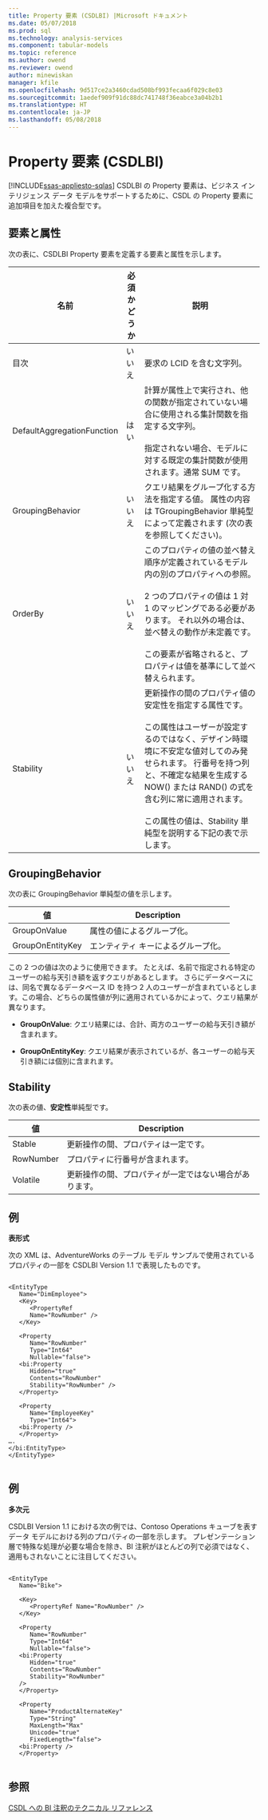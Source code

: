 ```yaml
---
title: Property 要素 (CSDLBI) |Microsoft ドキュメント
ms.date: 05/07/2018
ms.prod: sql
ms.technology: analysis-services
ms.component: tabular-models
ms.topic: reference
ms.author: owend
ms.reviewer: owend
author: minewiskan
manager: kfile
ms.openlocfilehash: 9d517ce2a3460cdad508bf993fecaa6f029c8e03
ms.sourcegitcommit: 1aedef909f91dc88dc741748f36eabce3a04b2b1
ms.translationtype: HT
ms.contentlocale: ja-JP
ms.lasthandoff: 05/08/2018
---
```

# <a name="property-element-csdlbi"></a>Property 要素 (CSDLBI)
[!INCLUDE[ssas-appliesto-sqlas](../../../includes/ssas-appliesto-sqlas.md)]
  CSDLBI の Property 要素は、ビジネス インテリジェンス データ モデルをサポートするために、CSDL の Property 要素に追加項目を加えた複合型です。  
  
## <a name="elements-and-attributes"></a>要素と属性  
 次の表に、CSDLBI Property 要素を定義する要素と属性を示します。  
  
|名前|必須かどうか|説明|  
|----------|-----------------|-----------------|  
|目次|いいえ|要求の LCID を含む文字列。|  
|DefaultAggregationFunction|はい|計算が属性上で実行され、他の関数が指定されていない場合に使用される集計関数を指定する文字列。<br /><br /> 指定されない場合、モデルに対する既定の集計関数が使用されます。通常 SUM です。|  
|GroupingBehavior|いいえ|クエリ結果をグループ化する方法を指定する値。 属性の内容は TGroupingBehavior 単純型によって定義されます (次の表を参照してください)。|  
|OrderBy|いいえ|このプロパティの値の並べ替え順序が定義されているモデル内の別のプロパティへの参照。<br /><br /> 2 つのプロパティの値は 1 対 1 のマッピングである必要があります。 それ以外の場合は、並べ替えの動作が未定義です。<br /><br /> この要素が省略されると、プロパティは値を基準にして並べ替えられます。|  
|Stability|いいえ|更新操作の間のプロパティ値の安定性を指定する属性です。<br /><br /> この属性はユーザーが設定するのではなく、デザイン時環境に不安定な値対してのみ発せられます。 行番号を持つ列と、不確定な結果を生成する NOW() または RAND() の式を含む列に常に適用されます。<br /><br /> この属性の値は、Stability 単純型を説明する下記の表で示します。|  
  
## <a name="groupingbehavior"></a>GroupingBehavior  
 次の表に GroupingBehavior 単純型の値を示します。  
  
|値|Description|  
|-----------|-----------------|  
|GroupOnValue|属性の値によるグループ化。|  
|GroupOnEntityKey|エンティティ キーによるグループ化。|  
  
 この 2 つの値は次のように使用できます。 たとえば、名前で指定される特定のユーザーの給与天引き額を返すクエリがあるとします。 さらにデータベースには、同名で異なるデータベース ID を持つ 2 人のユーザーが含まれているとします。この場合、どちらの属性値が列に適用されているかによって、クエリ結果が異なります。  
  
-   **GroupOnValue**: クエリ結果には、合計、両方のユーザーの給与天引き額が含まれます。  
  
-   **GroupOnEntityKey**: クエリ結果が表示されているが、各ユーザーの給与天引き額には個別に含まれます。  
  
## <a name="stability"></a>Stability  
 次の表の値、**安定性**単純型です。  
  
|値|Description|  
|-----------|-----------------|  
|Stable|更新操作の間、プロパティは一定です。|  
|RowNumber|プロパティに行番号が含まれます。|  
|Volatile|更新操作の間、プロパティが一定ではない場合があります。|  
  
## <a name="example"></a>例  
 **表形式**  
  
 次の XML は、AdventureWorks のテーブル モデル サンプルで使用されているプロパティの一部を CSDLBI Version 1.1 で表現したものです。  
  
```  
  
<EntityType   
   Name="DimEmployee">  
   <Key>  
      <PropertyRef   
      Name="RowNumber" />  
   </Key>  
  
   <Property   
      Name="RowNumber"   
      Type="Int64"   
      Nullable="false">  
   <bi:Property   
      Hidden="true"   
      Contents="RowNumber"   
      Stability="RowNumber" />  
   </Property>  
  
   <Property   
      Name="EmployeeKey"   
      Type="Int64">  
   <bi:Property />  
   </Property>  
….  
</bi:EntityType>  
</EntityType>  
  
```  
  
## <a name="example"></a>例  
 **多次元**  
  
 CSDLBI Version 1.1 における次の例では、Contoso Operations キューブを表すデータ モデルにおける列のプロパティの一部を示します。 プレゼンテーション層で特殊な処理が必要な場合を除き、BI 注釈がほとんどの列で必須ではなく、適用もされないことに注目してください。  
  
```  
  
<EntityType   
   Name="Bike">  
  
   <Key>  
      <PropertyRef Name="RowNumber" />  
   </Key>  
  
   <Property   
      Name="RowNumber"   
      Type="Int64"   
      Nullable="false">  
   <bi:Property   
      Hidden="true"   
      Contents="RowNumber"   
      Stability="RowNumber"   
   />  
   </Property>  
  
   <Property   
      Name="ProductAlternateKey"   
      Type="String"   
      MaxLength="Max"   
      Unicode="true"   
      FixedLength="false">  
   <bi:Property />  
   </Property>  
  
```  
  
## <a name="see-also"></a>参照  
 [CSDL への BI 注釈のテクニカル リファレンス](../../../analysis-services/tabular-model-programming-compatibility-levels-1050-1103/conceptual-schema-definition-language-csdl/technical-reference-for-bi-annotations-to-csdl.md)  
  
  
